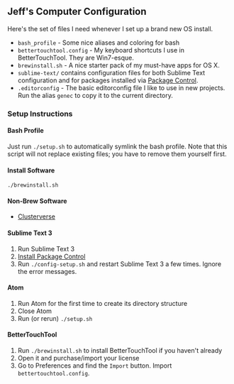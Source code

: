 ## Jeff's Computer Configuration
Here's the set of files I need whenever I set up a brand new OS install.

* `bash_profile` - Some nice aliases and coloring for bash
* `bettertouchtool.config` - My keyboard shortcuts I use in BetterTouchTool. They are Win7-esque.
* `brewinstall.sh` - A nice starter pack of my must-have apps for OS X.
* `sublime-text/` contains configuration files for both Sublime Text configuration and for packages installed via [Package Control](https://packagecontrol.io/installation).
* `.editorconfig` - The basic editorconfig file I like to use in new projects. Run the alias `genec` to copy it to the current directory.

### Setup Instructions

#### Bash Profile

Just run `./setup.sh` to automatically symlink the bash profile. Note that this script will not replace existing files; you have to remove them yourself first.

#### Install Software

    ./brewinstall.sh

#### Non-Brew Software

- [Clusterverse](https://itunes.apple.com/us/app/clusterverse/id1462237022?mt=12)

#### Sublime Text 3

1. Run Sublime Text 3
2. [Install Package Control](https://packagecontrol.io/installation)
3. Run `./config-setup.sh` and restart Sublime Text 3 a few times. Ignore the error messages.

#### Atom

1. Run Atom for the first time to create its directory structure
2. Close Atom
3. Run (or rerun) `./setup.sh`

#### BetterTouchTool

1. Run `./brewinstall.sh` to install BetterTouchTool if you haven't already
2. Open it and purchase/import your license
3. Go to Preferences and find the `Import` button. Import `bettertouchtool.config`.
